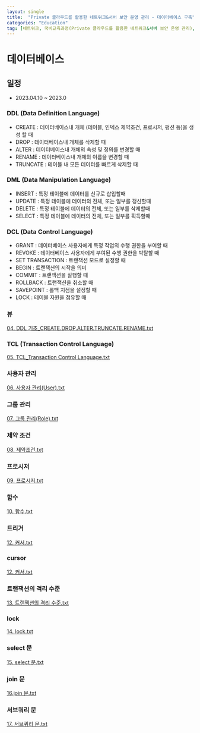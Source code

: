 ```yaml
---
layout: single
title:  "Private 클라우드를 활용한 네트워크&서버 보안 운영 관리 - 데이터베이스 구축"
categories: "Education"
tag: [네트워크, 국비교육과정(Private 클라우드를 활용한 네트워크&서버 보안 운영 관리), MySQL, DATABASE]
---
```


# 데이터베이스
## 일정
  - 2023.04.10 ~ 2023.0

### DDL (Data Definition Language)

  - CREATE   : 데이터베이스내 개체 (테이블, 인덱스 제약조건, 프로시저, 펑션 등)을 생성 할 때
  - DROP     : 데이터베이스내 개체를 삭제할 때
  - ALTER    : 데이터베이스내 개체의 속성 및 정의를 변경할 때
  - RENAME   : 데이터베이스내 개체의 이름을 변경할 때
  - TRUNCATE : 테이블 내 모든 데이터를 빠르게 삭제할 때

### DML (Data Manipulation Language)

  - INSERT : 특정 테이블에 데이터를 신규로 삽입할때
  - UPDATE : 특정 테이블에 데이터의 전체, 또는 일부를 갱신할때
  - DELETE : 특정 테이블에 데이터의 전체, 또는 일부를 삭제할때
  - SELECT : 특정 테이블에 데이터의 전체, 또는 일부를 획득할때

### DCL (Data Control Language)

  - GRANT  : 데이터베이스 사용자에게 특정 작업의 수행 권한을 부여할 때
  - REVOKE : 데이터베이스 사용자에게 부여된 수행 권한을 박탈할 때
  - SET TRANSACTION : 트랜잭션 모드로 설정할 때
  - BEGIN : 트랜잭션의 시작을 의미
  - COMMIT : 트랜잭션을 실행할 때
  - ROLLBACK : 트랜잭션을 취소할 때
  - SAVEPOINT : 롤백 지점을 설정할 때
  - LOCK : 테이블 자원을 점유할 때

### 뷰

[04. DDL 기초_CREATE.DROP.ALTER.TRUNCATE.RENAME.txt](https://github.com/hwanggiju/hwanggiju.github.io/files/11196845/04.DDL._CREATE.DROP.ALTER.TRUNCATE.RENAME.txt)

### TCL (Transaction Control Language)

[05. TCL_Transaction Control Language.txt](https://github.com/hwanggiju/hwanggiju.github.io/files/11196851/05.TCL_Transaction.Control.Language.txt)

### 사용자 관리

[06. 사용자 관리(User).txt](https://github.com/hwanggiju/hwanggiju.github.io/files/11197646/06.User.txt)

### 그룹 관리

[07. 그룹 관리(Role).txt](https://github.com/hwanggiju/hwanggiju.github.io/files/11207887/07.Role.txt)

### 제약 조건

[08. 제약조건.txt](https://github.com/hwanggiju/hwanggiju.github.io/files/11218340/08.txt)

### 프로시저

[09. 프로시저.txt](https://github.com/hwanggiju/hwanggiju.github.io/files/11219242/09.txt)

### 함수

[10. 함수.txt](https://github.com/hwanggiju/hwanggiju.github.io/files/11228662/10.txt)

### 트리거

[12. 커서.txt](https://github.com/hwanggiju/hwanggiju.github.io/files/11229311/12.txt)

### cursor

[12. 커서.txt](https://github.com/hwanggiju/hwanggiju.github.io/files/11229497/12.txt)

### 트랜잭션의 격리 수준

[13. 트랜잭션의 격리 수준.txt](https://github.com/hwanggiju/hwanggiju.github.io/files/11246097/13.txt)

### lock

[14. lock.txt](https://github.com/hwanggiju/hwanggiju.github.io/files/11246492/14.lock.txt)

### select 문

[15. select 문.txt](https://github.com/hwanggiju/hwanggiju.github.io/files/11256721/15.select.txt)

### join 문

[16.join 문.txt](https://github.com/hwanggiju/hwanggiju.github.io/files/11257036/16.join.txt)

### 서브쿼리 문

[17. 서브쿼리 문.txt](https://github.com/hwanggiju/hwanggiju.github.io/files/11257420/17.txt)










